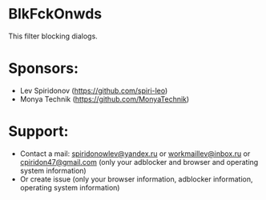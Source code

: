 # BlkFckOnwds
This filter blocking dialogs.
# Sponsors:
+ Lev Spiridonov (https://github.com/spiri-leo)
+ Monya Technik (https://github.com/MonyaTechnik)
# Support:
+ Contact a mail: spiridonowlev@yandex.ru or workmaillev@inbox.ru or cpiridon47@gmail.com (only your adblocker and browser and operating system information)
+ Or create issue (only your browser information, adblocker information, operating system information)
